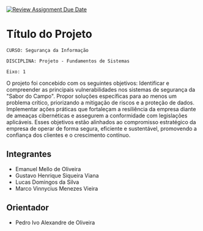 [![Review Assignment Due Date](https://classroom.github.com/assets/deadline-readme-button-22041afd0340ce965d47ae6ef1cefeee28c7c493a6346c4f15d667ab976d596c.svg)](https://classroom.github.com/a/1D1Ia0cl)
# Título do Projeto

`CURSO: Segurança da Informação`

`DISCIPLINA: Projeto - Fundamentos de Sistemas`

`Eixo: 1`

O projeto foi concebido com os seguintes objetivos: 
Identificar e compreender as principais vulnerabilidades nos sistemas de segurança da 
"Sabor do Campo". 
Propor soluções específicas para ao menos um problema crítico, priorizando a 
mitigação de riscos e a proteção de dados. 
Implementar ações práticas que fortaleçam a resiliência da empresa diante de ameaças 
cibernéticas e assegurem a conformidade com legislações aplicáveis. 
Esses objetivos estão alinhados ao compromisso estratégico da empresa de operar de 
forma segura, eficiente e sustentável, promovendo a confiança dos clientes e o 
crescimento contínuo.

## Integrantes

* Emanuel Mello de Oliveira
* Gustavo Henrique Siqueira Viana
* Lucas Domingos da Silva
* Marco Vinnycius Menezes Vieira

## Orientador

* Pedro Ivo Alexandre de Oliveira
